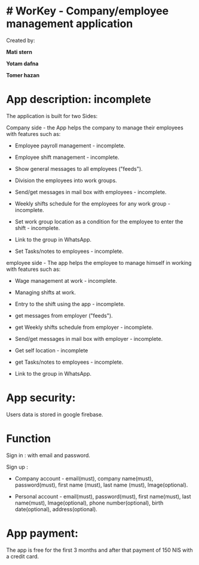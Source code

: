 # # WorKey - Company/employee management application
 
Created by:

**Mati stern**

**Yotam dafna**

**Tomer hazan**

# App description: incomplete

The application is built for two Sides:

Company side - the App helps the company to manage their employees with features such as:

* Employee payroll management - incomplete.

* Employee shift management - incomplete.

* Show general messages to all employees ("feeds").

* Division the employees into work groups.

* Send/get messages in mail box with employees - incomplete.
 
* Weekly shifts schedule for the employees for any work group - incomplete.

* Set work group location as a condition for the employee to enter the shift - incomplete.

* Link to the group in WhatsApp.

* Set Tasks/notes to employees - incomplete.


employee side - The app helps the employee to manage himself in working with features such as:

* Wage management at work - incomplete.

* Managing shifts at work.

* Entry to the shift using the app - incomplete.

* get messages from employer ("feeds").

* get Weekly shifts schedule from employer - incomplete.

* Send/get messages in mail box with employer - incomplete.

* Get self location - incomplete

* get Tasks/notes to employees - incomplete.

* Link to the group in WhatsApp.

# App security:

Users data is stored in google firebase.

# Function

Sign in : with email and password.
 
Sign up :

 * Company account - email(must), company name(must), password(must), first name (must), last name (must), Image(optional).
 
 * Personal account - email(must), password(must), first name(must), last name(must), Image(optional), phone number(optional), birth date(optional), address(optional).
 
 # App payment:
 
 The app is free for the first 3 months and after that payment of 150 NIS with a credit card.

